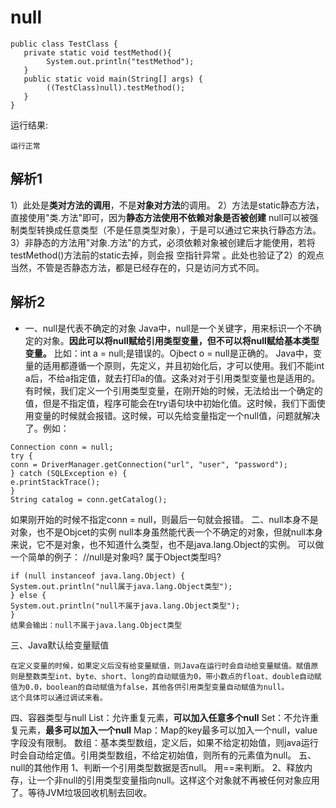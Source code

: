 # null
```
public class TestClass {
   private static void testMethod(){
        System.out.println("testMethod");
   }
   public static void main(String[] args) {
        ((TestClass)null).testMethod();
   }
}
```
运行结果:
```
运行正常
```
## 解析1
1）此处是**类对方法的调用**，不是**对象对方法**的调用。
2）方法是static静态方法，直接使用"类.方法"即可，因为**静态方法使用不依赖对象是否被创建**
null可以被强制类型转换成任意类型（不是任意类型对象），于是可以通过它来执行静态方法。
3）非静态的方法用"对象.方法"的方式，必须依赖对象被创建后才能使用，若将testMethod()方法前的static去掉，则会报 空指针异常 。此处也验证了2）的观点
当然，不管是否静态方法，都是已经存在的，只是访问方式不同。
## 解析2
* 一、null是代表不确定的对象
Java中，null是一个关键字，用来标识一个不确定的对象。**因此可以将null赋给引用类型变量，但不可以将null赋给基本类型变量。**
比如：int a = null;是错误的。Ojbect o = null是正确的。
Java中，变量的适用都遵循一个原则，先定义，并且初始化后，才可以使用。我们不能int a后，不给a指定值，就去打印a的值。这条对对于引用类型变量也是适用的。
有时候，我们定义一个引用类型变量，在刚开始的时候，无法给出一个确定的值，但是不指定值，程序可能会在try语句块中初始化值。这时候，我们下面使用变量的时候就会报错。这时候，可以先给变量指定一个null值，问题就解决了。例如：
```
Connection conn = null;
try {
conn = DriverManager.getConnection("url", "user", "password");
} catch (SQLException e) {
e.printStackTrace();
}
String catalog = conn.getCatalog();
```
如果刚开始的时候不指定conn = null，则最后一句就会报错。
二、null本身不是对象，也不是Objcet的实例
null本身虽然能代表一个不确定的对象，但就null本身来说，它不是对象，也不知道什么类型，也不是java.lang.Object的实例。
可以做一个简单的例子：
//null是对象吗? 属于Object类型吗?
```
if (null instanceof java.lang.Object) {
System.out.println("null属于java.lang.Object类型");
} else {
System.out.println("null不属于java.lang.Object类型");
}
结果会输出：null不属于java.lang.Object类型
```
三、Java默认给变量赋值
```
在定义变量的时候，如果定义后没有给变量赋值，则Java在运行时会自动给变量赋值。赋值原则是整数类型int、byte、short、long的自动赋值为0，带小数点的float、double自动赋值为0.0，boolean的自动赋值为false，其他各供引用类型变量自动赋值为null。
这个具体可以通过调试来看。
```
四、容器类型与null
List：允许重复元素，**可以加入任意多个null**
Set：不允许重复元素，**最多可以加入一个null**
Map：Map的key最多可以加入一个null，value字段没有限制。
数组：基本类型数组，定义后，如果不给定初始值，则java运行时会自动给定值。引用类型数组，不给定初始值，则所有的元素值为null。
五、null的其他作用
1、判断一个引用类型数据是否null。 用==来判断。
2、释放内存，让一个非null的引用类型变量指向null。这样这个对象就不再被任何对象应用了。等待JVM垃圾回收机制去回收。